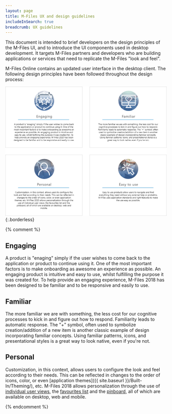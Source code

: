 ```yaml
---
layout: page
title: M-Files UX and design guidelines
includeInSearch: true
breadcrumb: UX guidelines
---
```


This document is intended to brief developers on the design principles of the M-Files UI, and to introduce the UI components used in desktop development. It targets  M-Files partners and developers who are building applications or services that need to replicate the M-Files "look and feel".

M-Files Online contains an updated user interface in the desktop client. The following design principles have been followed throughout the design process:

![M-Files Design: Engaging, familiar, personal and easy to use](our-design.png){:.borderless} 


{% comment %}

## Engaging

A product is "enaging" simply if the user wishes to come back to the application or product to continue using it.  One of the most important factors is to make onboarding as awesome an experience as possible. An engaging product is intuitive and easy to use, whilst fulfilling the purpose it was created for.  To help provide an engaging experience, M-Files 2018 has been designed to be familiar and to be responsive and easily to use.

## Familiar

The more familiar we are with something, the less cost for our cognitive processes to kick in and figure out how to respond. Familiarity leads to automatic response. The "+" symbol, often used to symbolize creation/addition of a new item is another classic example of design incorporating familiar concepts.  Using familiar patterns, icons, and presentational styles is a great way to look native, even if you're not.

## Personal

Customization, in this context, allows users to configure the look and feel according to their needs. This can be reflected in changes to the order of icons, color, or even [application themes]({{ site.baseurl }}/Built-In/Theming/), etc.  M-Files 2018 allows personalization through the use of [individual user views](https://www.m-files.com/user-guide/latest/eng/New_view.html#new_view), the [favourites list](https://www.m-files.com/user-guide/latest/eng/task_area.html?hl=favorites#task_area__section_F1548BD48D564D35A685D69F2413D73F) and the [pinboard](https://www.m-files.com/user-guide/latest/eng/the_pinned_tab.html?hl=pinned), all of which are available on desktop, web and mobile.

{% endcomment %}